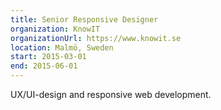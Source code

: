 ```yaml
---
title: Senior Responsive Designer
organization: KnowIT
organizationUrl: https://www.knowit.se
location: Malmö, Sweden
start: 2015-03-01
end: 2015-06-01
---
```


UX/UI-design and responsive web development.

